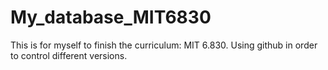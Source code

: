 # My_database_MIT6830
This is for myself to finish the curriculum: MIT 6.830. Using github in order to control different versions.
